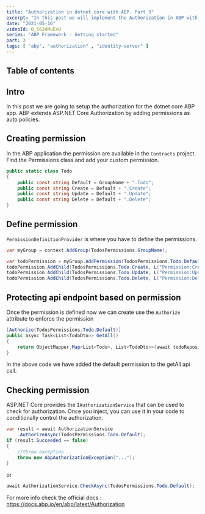 ```yaml
---
title: "Authorization in dotnet core with ABP. Part 3"
excerpt: "In this post we will implement the Authorization in ABP with IdentityServer"
date: "2021-05-16"
videoId: 0_5634MuEvU
series: "ABP Framework - Getting started"
part: 3
tags: [ "abp", "authorization" , "identity-server" ]
---
```

## Table of contents

## Intro

In this post we are going to setup the authorization for the dotnet core ABP app. ABP extends ASP.NET Core Authorization by adding permissions as auto policies.

## Creating permission

In the ABP application the permission are available in the `Contracts` project. Find the Permissions class and add your custom permission.

```cs
public static class Todo
{
    public const string Default = GroupName + ".Todo";
    public const string Create = Default + ".Create";
    public const string Update = Default + ".Update";
    public const string Delete = Default + ".Delete";
}
```

## Define permission

`PermissionDefinitionProvider` is where you have to define the permissions.

```cs
var myGroup = context.AddGroup(TodosPermissions.GroupName);

var todoPermission = myGroup.AddPermission(TodosPermissions.Todo.Default, L("Permission:Default"));
todoPermission.AddChild(TodosPermissions.Todo.Create, L("Permission:Create"));
todoPermission.AddChild(TodosPermissions.Todo.Update, L("Permission:Update"));
todoPermission.AddChild(TodosPermissions.Todo.Delete, L("Permission:Delete"));
```

## Protecting api endpoint based on permission

Once the permission is defined now we can create use the `Authorize` attribute to enforce the permission

```cs
[Authorize(TodosPermissions.Todo.Default)]
public async Task<List<TodoDto>> GetAll()
{
    return ObjectMapper.Map<List<Todo>, List<TodoDto>>(await todoRepository.GetListAsync());
}
```

In the above code we have added the default permission to the getAll api call.

## Checking permission

ASP.NET Core provides the `IAuthorizationService` that can be used to check for authorization. Once you inject, you can use it in your code to conditionally control the authorization.

```cs
var result = await AuthorizationService
    .AuthorizeAsync(TodosPermissions.Todo.Default);
if (result.Succeeded == false)
{
    //throw exception
    throw new AbpAuthorizationException("...");
}
```

or

```cs
await AuthorizationService.CheckAsync(TodosPermissions.Todo.Default);
```

For more info check the official docs : <https://docs.abp.io/en/abp/latest/Authorization>
